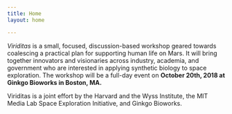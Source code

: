 ```yaml
---
title: Home
layout: home

---
```


*Viriditas* is a small, focused, discussion-based workshop geared towards coalescing a practical
plan for supporting human life on Mars. It will bring together innovators and visionaries across
industry, academia, and government who are interested in applying synthetic biology to space
exploration. The workshop will be a full-day event on **October 20th, 2018 at Ginkgo Bioworks in
Boston, MA.**

Viriditas is a joint effort by the Harvard and the Wyss Institute, the MIT Media Lab Space Exploration
Initiative, and Ginkgo Bioworks.
